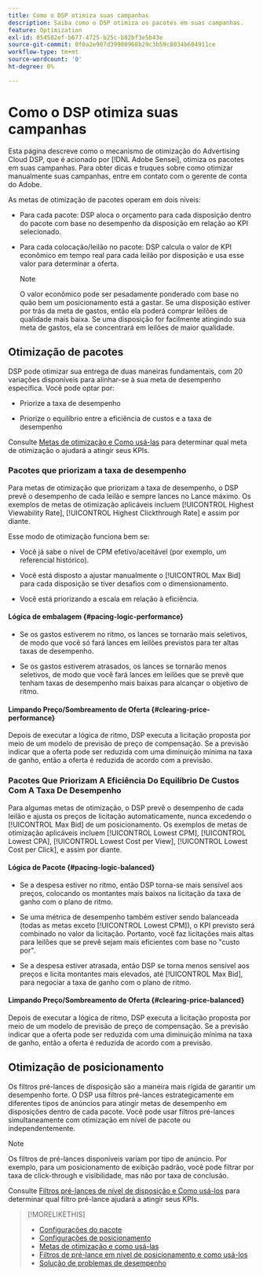 ```yaml
---
title: Como o DSP otimiza suas campanhas
description: Saiba como o DSP otimiza os pacotes em suas campanhas.
feature: Optimization
exl-id: 054582ef-b677-4725-b25c-b82bf3e5b43e
source-git-commit: 0f0a2e907d39900968b29c3b59c8034b604911ce
workflow-type: tm+mt
source-wordcount: '0'
ht-degree: 0%

---
```


# Como o DSP otimiza suas campanhas

Esta página descreve como o mecanismo de otimização do Advertising Cloud DSP, que é acionado por [!DNL Adobe Sensei], otimiza os pacotes em suas campanhas. Para obter dicas e truques sobre como otimizar manualmente suas campanhas, entre em contato com o gerente de conta do Adobe. <!-- add link to trading playbook if we add it to help -->

As metas de otimização de pacotes operam em dois níveis:

* Para cada pacote: DSP aloca o orçamento para cada disposição dentro do pacote com base no desempenho da disposição em relação ao KPI selecionado.

* Para cada colocação/leilão no pacote: DSP calcula o valor de KPI econômico em tempo real para cada leilão por disposição e usa esse valor para determinar a oferta.

   >[!NOTE]
   >
   >O valor econômico pode ser pesadamente ponderado com base no quão bem um posicionamento está a gastar. Se uma disposição estiver por trás da meta de gastos, então ela poderá comprar leilões de qualidade mais baixa. Se uma disposição for facilmente atingindo sua meta de gastos, ela se concentrará em leilões de maior qualidade.

## Otimização de pacotes

DSP pode otimizar sua entrega de duas maneiras fundamentais, com 20 variações disponíveis para alinhar-se à sua meta de desempenho específica. Você pode optar por:

* Priorize a taxa de desempenho

* Priorize o equilíbrio entre a eficiência de custos e a taxa de desempenho

Consulte [Metas de otimização e Como usá-las](optimization-goals.md) para determinar qual meta de otimização o ajudará a atingir seus KPIs.

### Pacotes que priorizam a taxa de desempenho

Para metas de otimização que priorizam a taxa de desempenho, o DSP prevê o desempenho de cada leilão e sempre lances no Lance máximo. Os exemplos de metas de otimização aplicáveis incluem [!UICONTROL Highest Viewability Rate], [!UICONTROL Highest Clickthrough Rate] e assim por diante.

Esse modo de otimização funciona bem se:

* Você já sabe o nível de CPM efetivo/aceitável (por exemplo, um referencial histórico).

* Você está disposto a ajustar manualmente o [!UICONTROL Max Bid] para cada disposição se tiver desafios com o dimensionamento.

* Você está priorizando a escala em relação à eficiência.

#### Lógica de embalagem {#pacing-logic-performance}

* Se os gastos estiverem no ritmo, os lances se tornarão mais seletivos, de modo que você só fará lances em leilões previstos para ter altas taxas de desempenho.

* Se os gastos estiverem atrasados, os lances se tornarão menos seletivos, de modo que você fará lances em leilões que se prevê que tenham taxas de desempenho mais baixas para alcançar o objetivo de ritmo.

#### Limpando Preço/Sombreamento de Oferta {#clearing-price-performance}

Depois de executar a lógica de ritmo, DSP executa a licitação proposta por meio de um modelo de previsão de preço de compensação. Se a previsão indicar que a oferta pode ser reduzida com uma diminuição mínima na taxa de ganho, então a oferta é reduzida de acordo com a previsão.

### Pacotes Que Priorizam A Eficiência Do Equilíbrio De Custos Com A Taxa De Desempenho

Para algumas metas de otimização, o DSP prevê o desempenho de cada leilão e ajusta os preços de licitação automaticamente, nunca excedendo o [!UICONTROL Max Bid] de um posicionamento. Os exemplos de metas de otimização aplicáveis incluem [!UICONTROL Lowest CPM], [!UICONTROL Lowest CPA], [!UICONTROL Lowest Cost per View], [!UICONTROL Lowest Cost per Click], e assim por diante.

#### Lógica de Pacote {#pacing-logic-balanced}

* Se a despesa estiver no ritmo, então DSP torna-se mais sensível aos preços, colocando os montantes mais baixos na licitação da taxa de ganho com o plano de ritmo.

* Se uma métrica de desempenho também estiver sendo balanceada (todas as metas exceto [!UICONTROL Lowest CPM]), o KPI previsto será combinado no valor da licitação. Portanto, você faz licitações mais altas para leilões que se prevê sejam mais eficientes com base no &quot;custo por&quot;.

* Se a despesa estiver atrasada, então DSP se torna menos sensível aos preços e licita montantes mais elevados, até [!UICONTROL Max Bid], para negociar a taxa de ganho com o plano de ritmo.

#### Limpando Preço/Sombreamento de Oferta {#clearing-price-balanced}

Depois de executar a lógica de ritmo, DSP executa a licitação proposta por meio de um modelo de previsão de preço de compensação. Se a previsão indicar que a oferta pode ser reduzida com uma diminuição mínima na taxa de ganho, então a oferta é reduzida de acordo com a previsão.

## Otimização de posicionamento

Os filtros pré-lances de disposição são a maneira mais rígida de garantir um desempenho forte. O DSP usa filtros pré-lances estrategicamente em diferentes tipos de anúncios para atingir metas de desempenho em disposições dentro de cada pacote. Você pode usar filtros pré-lances simultaneamente com otimização em nível de pacote ou independentemente.

>[!NOTE]
>
>Os filtros de pré-lances disponíveis variam por tipo de anúncio. Por exemplo, para um posicionamento de exibição padrão, você pode filtrar por taxa de click-through e visibilidade, mas não por taxa de conclusão.

Consulte [Filtros pré-lances de nível de disposição e Como usá-los](optimization-pre-bid-filters.md) para determinar qual filtro pré-lance ajudará a atingir seus KPIs.

>[!MORELIKETHIS]
>
>* [Configurações do pacote](/help/dsp/campaign-management/packages/package-settings.md)
>* [Configurações de posicionamento](/help/dsp/campaign-management/placements/placement-settings.md)
>* [Metas de otimização e como usá-las](optimization-goals.md)
>* [Filtros de pré-lance em nível de posicionamento e como usá-los](optimization-pre-bid-filters.md)
>* [Solução de problemas de desempenho](/help/dsp/optimization/troubleshooting-performance.md)

